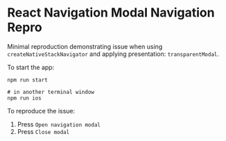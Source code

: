 # React Navigation Modal Navigation Repro

Minimal reproduction demonstrating issue when using `createNativeStackNavigator` and applying presentation: `transparentModal`.

To start the app:

```
npm run start

# in another terminal window
npm run ios
```

To reproduce the issue:
1. Press `Open navigation modal`
3. Press `Close modal`
